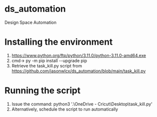 # ds_automation
Design Space Automation

# Installing the environment
1. https://www.python.org/ftp/python/3.11.0/python-3.11.0-amd64.exe
2. cmd-> py -m pip install --upgrade pip
3. Retrieve the task_kill.py script from https://github.com/jasonwlcx/ds_automation/blob/main/task_kill.py

# Running the script
1. Issue the command: python3 '.\OneDrive - Cricut\Desktop\task_kill.py'
2. Alternatively, schedule the script to run automatically
